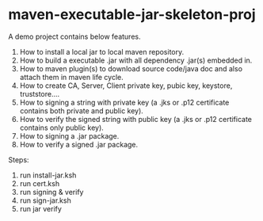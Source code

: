 # maven-executable-jar-skeleton-proj
A demo project contains below features.
1. How to install a local jar to local maven repository.
2. How to build a executable .jar with all dependency .jar(s) embedded in.
3. How to maven plugin(s) to download source code/java doc and also attach them in maven life cycle.
4. How to create CA, Server, Client private key, pubic key, keystore, truststore....
5. How to signing a string with private key (a .jks or .p12 certificate contains both private and public key).
6. How to verify the signed string with public key (a .jks or .p12 certificate contains only public key).
7. How to signing a .jar package.
8. How to verify a signed .jar package.

Steps:
1. run install-jar.ksh
2. run cert.ksh
3. run signing & verify
4. run sign-jar.ksh
5. run jar verify
